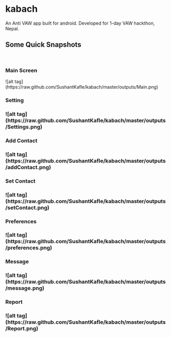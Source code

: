 kabach
======

An Anti VAW app built for android. Developed for 1-day VAW hackthon, Nepal.


<h2> Some Quick Snapshots </h2>
<br/>
<h3> Main Screen </h3>
![alt tag](https://raw.github.com/SushantKafle/kabach/master/outputs/Main.png)<br/>

<h3>Setting<h3/>
![alt tag](https://raw.github.com/SushantKafle/kabach/master/outputs/Settings.png)<br/>

<h3>Add Contact<h3/>
![alt tag](https://raw.github.com/SushantKafle/kabach/master/outputs/addContact.png)<br/>

<h3>Set Contact<h3/>
![alt tag](https://raw.github.com/SushantKafle/kabach/master/outputs/setContact.png)<br/>

<h3>Preferences<h3/>
![alt tag](https://raw.github.com/SushantKafle/kabach/master/outputs/preferences.png)<br/>

<h3>Message<h3/>
![alt tag](https://raw.github.com/SushantKafle/kabach/master/outputs/message.png)<br/>

<h3>Report<h3/>
![alt tag](https://raw.github.com/SushantKafle/kabach/master/outputs/Report.png)<br/>
